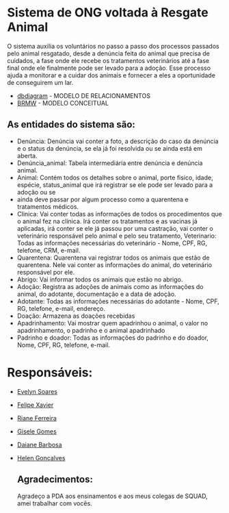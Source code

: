 # Sistema de ONG voltada à Resgate Animal 
O sistema auxilia os voluntários no passo a passo dos processos passados pelo animal resgatado, desde a denúncia feita do animal que precisa de 
cuidados, a fase onde ele recebe os tratamentos veterinários até a fase final onde ele finalmente pode ser levado para a adoção. Esse processo
ajuda a monitorar e a cuidar dos animais e fornecer a eles a oportunidade de conseguirem um lar. 

* [dbdiagram](https://dbdiagram.io/d/ONG-resgate-animais-67b8c68b263d6cf9a008191b)  - MODELO DE RELACIONAMENTOS 
* [BRMW](https://app.brmodeloweb.com/#!/publicview/67b0dba0196e5b4cebac5309) - MODELO CONCEITUAL 

## As entidades do sistema são:
* Denúncia: Denúncia vai conter a foto, a descrição do caso da denúncia e o status da denúncia, se ela já foi resolvida ou se ainda está em aberta.
* Denúncia_animal: Tabela intermediária entre denúncia e denúncia animal. 
* Animal: Contém todos os detalhes sobre o animal, porte fisico, idade, espécie, status_animal que irá registrar se ele pode ser levado para a adoção ou se
* ainda deve passar por algum processo como a quarentena e tratamentos médicos. 
* Clinica: Vai conter todas as informações de todos os procedimentos que o animal fez na clínica. Irá conter os tratamentos e as vacinas já aplicadas,
irá conter se ele já passou por uma castração, vai conter o veterinário responsável pelo animal e pelo seu tratamento, 
Veterinario: Todas as informações necessárias do veterinário - Nome, CPF, RG, telefone, CRM, e-mail.
* Quarentena: Quarentena vai registrar todos os animais que estão de quarentena. Nele vai conter as informações do animal, do veterinário responsável por ele. 
* Abrigo: Vai informar todos os animais que estão no abrigo.
* Adoção: Registra as adoções de animais como as informações do animal, do adotante, documentação e a data de adoção.
* Adotante:  Todas as informações necessárias do adotante - Nome, CPF, RG, telefone, e-mail, endereço.
* Doação: Armazena as doações recebidas 
* Apadrinhamento: Vai mostrar quem apadrinhou o animal, o valor no apadrinhamento, o padrinho e o animal apadrinhado
* Padrinho e doador: Todas as informações do padrinho e do doador, Nome, CPF, RG, telefone, e-mail. 

 # Responsáveis:
* [Evelyn Soares](https://github.com/EvelynS-Dias) 
* [Felipe Xavier](https://github.com/xXTHUND3RXx) 
* [Riane Ferreira](https://github.com/rianefm)
* [Gisele Gomes](https://github.com/Jhope122)
* [Daiane Barbosa](https://github.com/DaihSeven)
* [Helen Gonçalves](https://github.com/Helen157)

  ## Agradecimentos:
   Agradeço a PDA aos ensinamentos e aos meus colegas de SQUAD, amei trabalhar com vocês.




